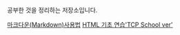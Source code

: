 공부한 것을 정리하는 저장소입니다.

[마크다운(Markdown)사용법](markdown.md)
[HTML 기초 연습'TCP School ver'](practiceHTML.html)
